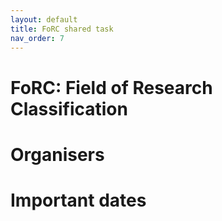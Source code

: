 ```yaml
---
layout: default
title: FoRC shared task
nav_order: 7
---
```


# FoRC: Field of Research Classification


# Organisers


# Important dates
